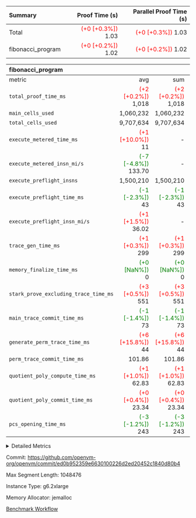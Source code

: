 | Summary | Proof Time (s) | Parallel Proof Time (s) |
|:---|---:|---:|
| Total | <span style='color: red'>(+0 [+0.3%])</span> 1.03 | <span style='color: red'>(+0 [+0.3%])</span> 1.03 |
| fibonacci_program | <span style='color: red'>(+0 [+0.2%])</span> 1.02 | <span style='color: red'>(+0 [+0.2%])</span> 1.02 |


| fibonacci_program |||||
|:---|---:|---:|---:|---:|
|metric|avg|sum|max|min|
| `total_proof_time_ms ` | <span style='color: red'>(+2 [+0.2%])</span> 1,018 | <span style='color: red'>(+2 [+0.2%])</span> 1,018 | <span style='color: red'>(+2 [+0.2%])</span> 1,018 | <span style='color: red'>(+2 [+0.2%])</span> 1,018 |
| `main_cells_used     ` |  1,060,232 |  1,060,232 |  1,060,232 |  1,060,232 |
| `total_cells_used    ` |  9,707,634 |  9,707,634 |  9,707,634 |  9,707,634 |
| `execute_metered_time_ms` | <span style='color: red'>(+1 [+10.0%])</span> 11 | -          | -          | -          |
| `execute_metered_insn_mi/s` | <span style='color: green'>(-7 [-4.8%])</span> 133.70 | -          | <span style='color: green'>(-7 [-4.8%])</span> 133.70 | <span style='color: green'>(-7 [-4.8%])</span> 133.70 |
| `execute_preflight_insns` |  1,500,210 |  1,500,210 |  1,500,210 |  1,500,210 |
| `execute_preflight_time_ms` | <span style='color: green'>(-1 [-2.3%])</span> 43 | <span style='color: green'>(-1 [-2.3%])</span> 43 | <span style='color: green'>(-1 [-2.3%])</span> 43 | <span style='color: green'>(-1 [-2.3%])</span> 43 |
| `execute_preflight_insn_mi/s` | <span style='color: red'>(+1 [+1.5%])</span> 36.02 | -          | <span style='color: red'>(+1 [+1.5%])</span> 36.02 | <span style='color: red'>(+1 [+1.5%])</span> 36.02 |
| `trace_gen_time_ms   ` | <span style='color: red'>(+1 [+0.3%])</span> 299 | <span style='color: red'>(+1 [+0.3%])</span> 299 | <span style='color: red'>(+1 [+0.3%])</span> 299 | <span style='color: red'>(+1 [+0.3%])</span> 299 |
| `memory_finalize_time_ms` | <span style='color: green'>(+0 [NaN%])</span> 0 | <span style='color: green'>(+0 [NaN%])</span> 0 | <span style='color: green'>(+0 [NaN%])</span> 0 | <span style='color: green'>(+0 [NaN%])</span> 0 |
| `stark_prove_excluding_trace_time_ms` | <span style='color: red'>(+3 [+0.5%])</span> 551 | <span style='color: red'>(+3 [+0.5%])</span> 551 | <span style='color: red'>(+3 [+0.5%])</span> 551 | <span style='color: red'>(+3 [+0.5%])</span> 551 |
| `main_trace_commit_time_ms` | <span style='color: green'>(-1 [-1.4%])</span> 73 | <span style='color: green'>(-1 [-1.4%])</span> 73 | <span style='color: green'>(-1 [-1.4%])</span> 73 | <span style='color: green'>(-1 [-1.4%])</span> 73 |
| `generate_perm_trace_time_ms` | <span style='color: red'>(+6 [+15.8%])</span> 44 | <span style='color: red'>(+6 [+15.8%])</span> 44 | <span style='color: red'>(+6 [+15.8%])</span> 44 | <span style='color: red'>(+6 [+15.8%])</span> 44 |
| `perm_trace_commit_time_ms` |  101.86 |  101.86 |  101.86 |  101.86 |
| `quotient_poly_compute_time_ms` | <span style='color: red'>(+1 [+1.0%])</span> 62.83 | <span style='color: red'>(+1 [+1.0%])</span> 62.83 | <span style='color: red'>(+1 [+1.0%])</span> 62.83 | <span style='color: red'>(+1 [+1.0%])</span> 62.83 |
| `quotient_poly_commit_time_ms` | <span style='color: red'>(+0 [+0.4%])</span> 23.34 | <span style='color: red'>(+0 [+0.4%])</span> 23.34 | <span style='color: red'>(+0 [+0.4%])</span> 23.34 | <span style='color: red'>(+0 [+0.4%])</span> 23.34 |
| `pcs_opening_time_ms ` | <span style='color: green'>(-3 [-1.2%])</span> 243 | <span style='color: green'>(-3 [-1.2%])</span> 243 | <span style='color: green'>(-3 [-1.2%])</span> 243 | <span style='color: green'>(-3 [-1.2%])</span> 243 |



<details>
<summary>Detailed Metrics</summary>

|  | memory_to_vec_partition_time_ms | keygen_time_ms | app proof_time_ms |
| --- | --- | --- |
|  | 57 | 327 | 1,183 | 

| group | prove_segment_time_ms | memory_to_vec_partition_time_ms | fri.log_blowup | execute_metered_time_ms | execute_metered_insns | execute_metered_insn_mi/s | compute_user_public_values_proof_time_ms |
| --- | --- | --- | --- | --- | --- | --- | --- |
| fibonacci_program | 1,018 | 40 | 1 | 11 | 1,500,210 | 133.70 | 141 | 

| group | air_name | quotient_deg | interactions | constraints |
| --- | --- | --- | --- | --- |
| fibonacci_program | AccessAdapterAir<16> | 2 | 5 | 12 | 
| fibonacci_program | AccessAdapterAir<2> | 2 | 5 | 12 | 
| fibonacci_program | AccessAdapterAir<32> | 2 | 5 | 12 | 
| fibonacci_program | AccessAdapterAir<4> | 2 | 5 | 12 | 
| fibonacci_program | AccessAdapterAir<8> | 2 | 5 | 12 | 
| fibonacci_program | BitwiseOperationLookupAir<8> | 2 | 2 | 4 | 
| fibonacci_program | MemoryMerkleAir<8> | 2 | 4 | 39 | 
| fibonacci_program | PersistentBoundaryAir<8> | 2 | 3 | 7 | 
| fibonacci_program | PhantomAir | 2 | 3 | 5 | 
| fibonacci_program | Poseidon2PeripheryAir<BabyBearParameters>, 1> | 2 | 1 | 286 | 
| fibonacci_program | ProgramAir | 1 | 1 | 4 | 
| fibonacci_program | RangeTupleCheckerAir<2> | 1 | 1 | 4 | 
| fibonacci_program | Rv32HintStoreAir | 2 | 18 | 28 | 
| fibonacci_program | VariableRangeCheckerAir | 1 | 1 | 4 | 
| fibonacci_program | VmAirWrapper<Rv32BaseAluAdapterAir, BaseAluCoreAir<4, 8> | 2 | 20 | 37 | 
| fibonacci_program | VmAirWrapper<Rv32BaseAluAdapterAir, LessThanCoreAir<4, 8> | 2 | 18 | 40 | 
| fibonacci_program | VmAirWrapper<Rv32BaseAluAdapterAir, ShiftCoreAir<4, 8> | 2 | 24 | 91 | 
| fibonacci_program | VmAirWrapper<Rv32BranchAdapterAir, BranchEqualCoreAir<4> | 2 | 11 | 20 | 
| fibonacci_program | VmAirWrapper<Rv32BranchAdapterAir, BranchLessThanCoreAir<4, 8> | 2 | 13 | 35 | 
| fibonacci_program | VmAirWrapper<Rv32CondRdWriteAdapterAir, Rv32JalLuiCoreAir> | 2 | 10 | 18 | 
| fibonacci_program | VmAirWrapper<Rv32JalrAdapterAir, Rv32JalrCoreAir> | 2 | 16 | 20 | 
| fibonacci_program | VmAirWrapper<Rv32LoadStoreAdapterAir, LoadSignExtendCoreAir<4, 8> | 2 | 18 | 33 | 
| fibonacci_program | VmAirWrapper<Rv32LoadStoreAdapterAir, LoadStoreCoreAir<4> | 2 | 17 | 40 | 
| fibonacci_program | VmAirWrapper<Rv32MultAdapterAir, DivRemCoreAir<4, 8> | 2 | 25 | 84 | 
| fibonacci_program | VmAirWrapper<Rv32MultAdapterAir, MulHCoreAir<4, 8> | 2 | 24 | 31 | 
| fibonacci_program | VmAirWrapper<Rv32MultAdapterAir, MultiplicationCoreAir<4, 8> | 2 | 19 | 19 | 
| fibonacci_program | VmAirWrapper<Rv32RdWriteAdapterAir, Rv32AuipcCoreAir> | 2 | 12 | 14 | 
| fibonacci_program | VmConnectorAir | 2 | 5 | 11 | 

| group | air_name | segment | rows | prep_cols | perm_cols | main_cols | cells |
| --- | --- | --- | --- | --- | --- | --- | --- |
| fibonacci_program | AccessAdapterAir<8> | 0 | 128 |  | 16 | 17 | 4,224 | 
| fibonacci_program | BitwiseOperationLookupAir<8> | 0 | 65,536 | 3 | 8 | 2 | 655,360 | 
| fibonacci_program | MemoryMerkleAir<8> | 0 | 512 |  | 16 | 32 | 24,576 | 
| fibonacci_program | PersistentBoundaryAir<8> | 0 | 128 |  | 12 | 20 | 4,096 | 
| fibonacci_program | PhantomAir | 0 | 1 |  | 12 | 6 | 18 | 
| fibonacci_program | Poseidon2PeripheryAir<BabyBearParameters>, 1> | 0 | 256 |  | 8 | 300 | 78,848 | 
| fibonacci_program | ProgramAir | 0 | 8,192 |  | 8 | 10 | 147,456 | 
| fibonacci_program | RangeTupleCheckerAir<2> | 0 | 524,288 | 2 | 8 | 1 | 4,718,592 | 
| fibonacci_program | Rv32HintStoreAir | 0 | 4 |  | 44 | 32 | 304 | 
| fibonacci_program | VariableRangeCheckerAir | 0 | 262,144 | 2 | 8 | 1 | 2,359,296 | 
| fibonacci_program | VmAirWrapper<Rv32BaseAluAdapterAir, BaseAluCoreAir<4, 8> | 0 | 1,048,576 |  | 52 | 36 | 92,274,688 | 
| fibonacci_program | VmAirWrapper<Rv32BaseAluAdapterAir, LessThanCoreAir<4, 8> | 0 | 524,288 |  | 40 | 37 | 40,370,176 | 
| fibonacci_program | VmAirWrapper<Rv32BranchAdapterAir, BranchEqualCoreAir<4> | 0 | 262,144 |  | 28 | 26 | 14,155,776 | 
| fibonacci_program | VmAirWrapper<Rv32BranchAdapterAir, BranchLessThanCoreAir<4, 8> | 0 | 8 |  | 32 | 32 | 512 | 
| fibonacci_program | VmAirWrapper<Rv32CondRdWriteAdapterAir, Rv32JalLuiCoreAir> | 0 | 131,072 |  | 28 | 18 | 6,029,312 | 
| fibonacci_program | VmAirWrapper<Rv32JalrAdapterAir, Rv32JalrCoreAir> | 0 | 16 |  | 36 | 28 | 1,024 | 
| fibonacci_program | VmAirWrapper<Rv32LoadStoreAdapterAir, LoadStoreCoreAir<4> | 0 | 128 |  | 52 | 41 | 11,904 | 
| fibonacci_program | VmAirWrapper<Rv32RdWriteAdapterAir, Rv32AuipcCoreAir> | 0 | 16 |  | 28 | 20 | 768 | 
| fibonacci_program | VmConnectorAir | 0 | 2 | 1 | 16 | 5 | 42 | 

| group | segment | trace_gen_time_ms | total_proof_time_ms | total_cells_used | total_cells | system_trace_gen_time_ms | stark_prove_excluding_trace_time_ms | single_trace_gen_time_ms | quotient_poly_compute_time_ms | quotient_poly_commit_time_ms | query phase_time_ms | perm_trace_commit_time_ms | pcs_opening_time_ms | partially_prove_time_ms | open_time_ms | memory_finalize_time_ms | main_trace_commit_time_ms | main_cells_used | generate_perm_trace_time_ms | execute_preflight_time_ms | execute_preflight_insns | execute_preflight_insn_mi/s | evaluate matrix_time_ms | eval_and_commit_quotient_time_ms | build fri inputs_time_ms | OpeningProverGpu::open_time_ms |
| --- | --- | --- | --- | --- | --- | --- | --- | --- | --- | --- | --- | --- | --- | --- | --- | --- | --- | --- | --- | --- | --- | --- | --- | --- | --- | --- |
| fibonacci_program | 0 | 299 | 1,018 | 9,707,634 | 160,836,972 | 299 | 551 | 0 | 62.83 | 23.34 | 5 | 101.86 | 243 | 146 | 243 | 0 | 73 | 1,060,232 | 44 | 43 | 1,500,210 | 36.02 | 20 | 87 | 1 | 243 | 

| group | segment | trace_height_constraint | weighted_sum | threshold |
| --- | --- | --- | --- | --- |
| fibonacci_program | 0 | 0 | 3,932,510 | 2,013,265,921 | 
| fibonacci_program | 0 | 1 | 10,749,336 | 2,013,265,921 | 
| fibonacci_program | 0 | 2 | 1,966,255 | 2,013,265,921 | 
| fibonacci_program | 0 | 3 | 10,749,404 | 2,013,265,921 | 
| fibonacci_program | 0 | 4 | 1,664 | 2,013,265,921 | 
| fibonacci_program | 0 | 5 | 640 | 2,013,265,921 | 
| fibonacci_program | 0 | 6 | 7,209,084 | 2,013,265,921 | 
| fibonacci_program | 0 | 7 |  | 2,013,265,921 | 
| fibonacci_program | 0 | 8 | 35,534,845 | 2,013,265,921 | 

</details>


Commit: https://github.com/openvm-org/openvm/commit/ed0b952359e6630100226d2ed20452c1840d80b4

Max Segment Length: 1048476

Instance Type: g6.2xlarge

Memory Allocator: jemalloc

[Benchmark Workflow](https://github.com/openvm-org/openvm/actions/runs/17309872528)
